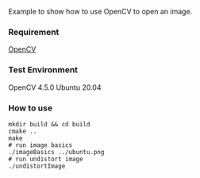 Example to show how to use OpenCV to open an image.

### Requirement
[OpenCV](https://github.com/opencv/opencv)

### Test Environment
OpenCV 4.5.0
Ubuntu 20.04

### How to use
```
mkdir build && cd build
cmake ..
make
# run image basics
./imageBasics ../ubuntu.png
# run undistort image
./undistortImage
```